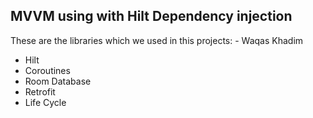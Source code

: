 ## MVVM using with Hilt Dependency injection

These are the libraries which we used in this projects: - Waqas Khadim

- Hilt
- Coroutines
- Room Database
- Retrofit
- Life Cycle

